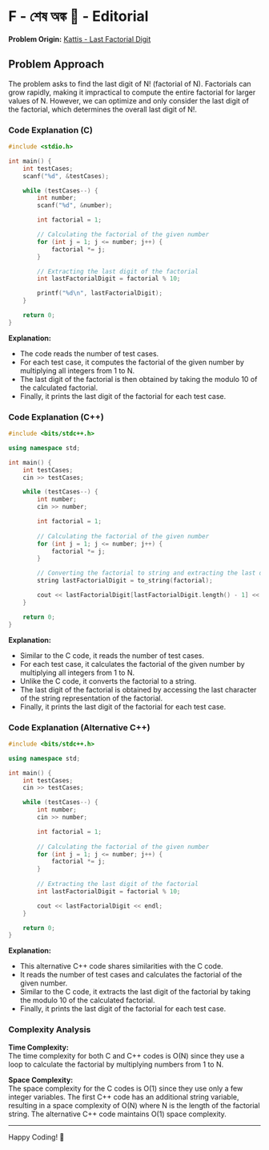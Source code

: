 # F - শেষ অঙ্ক 🔢 - Editorial

**Problem Origin:** [Kattis - Last Factorial Digit](https://open.kattis.com/problems/lastfactorialdigit)

## Problem Approach

The problem asks to find the last digit of N! (factorial of N). Factorials can grow rapidly, making it impractical to compute the entire factorial for larger values of N. However, we can optimize and only consider the last digit of the factorial, which determines the overall last digit of N!.

### Code Explanation (C)

```c
#include <stdio.h>

int main() {
    int testCases;
    scanf("%d", &testCases);

    while (testCases--) {
        int number;
        scanf("%d", &number);

        int factorial = 1;

        // Calculating the factorial of the given number
        for (int j = 1; j <= number; j++) {
            factorial *= j;
        }

        // Extracting the last digit of the factorial
        int lastFactorialDigit = factorial % 10;

        printf("%d\n", lastFactorialDigit);
    }

    return 0;
}
```

**Explanation:**  

- The code reads the number of test cases.
- For each test case, it computes the factorial of the given number by multiplying all integers from 1 to N.
- The last digit of the factorial is then obtained by taking the modulo 10 of the calculated factorial.
- Finally, it prints the last digit of the factorial for each test case.

### Code Explanation (C++)

```cpp
#include <bits/stdc++.h>

using namespace std;

int main() {
    int testCases;
    cin >> testCases;

    while (testCases--) {
        int number;
        cin >> number;

        int factorial = 1;
        
        // Calculating the factorial of the given number
        for (int j = 1; j <= number; j++) {
            factorial *= j;
        }

        // Converting the factorial to string and extracting the last digit
        string lastFactorialDigit = to_string(factorial);

        cout << lastFactorialDigit[lastFactorialDigit.length() - 1] << endl;
    }

    return 0;
}
```

**Explanation:**  

- Similar to the C code, it reads the number of test cases.
- For each test case, it calculates the factorial of the given number by multiplying all integers from 1 to N.
- Unlike the C code, it converts the factorial to a string.
- The last digit of the factorial is obtained by accessing the last character of the string representation of the factorial.
- Finally, it prints the last digit of the factorial for each test case.

### Code Explanation (Alternative C++)

```cpp
#include <bits/stdc++.h>

using namespace std;

int main() {
    int testCases;
    cin >> testCases;

    while (testCases--) {
        int number;
        cin >> number;

        int factorial = 1;
        
        // Calculating the factorial of the given number
        for (int j = 1; j <= number; j++) {
            factorial *= j;
        }
        
        // Extracting the last digit of the factorial
        int lastFactorialDigit = factorial % 10;

        cout << lastFactorialDigit << endl;
    }

    return 0;
}
```

**Explanation:**  

- This alternative C++ code shares similarities with the C code.
- It reads the number of test cases and calculates the factorial of the given number.
- Similar to the C code, it extracts the last digit of the factorial by taking the modulo 10 of the calculated factorial.
- Finally, it prints the last digit of the factorial for each test case.

### Complexity Analysis

**Time Complexity:**  
The time complexity for both C and C++ codes is O(N) since they use a loop to calculate the factorial by multiplying numbers from 1 to N.

**Space Complexity:**  
The space complexity for the C codes is O(1) since they use only a few integer variables. The first C++ code has an additional string variable, resulting in a space complexity of O(N) where N is the length of the factorial string. The alternative C++ code maintains O(1) space complexity.

---

Happy Coding! 🔢
